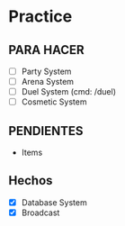 # Practice

## PARA HACER

- [ ] Party System
- [ ] Arena System
- [ ] Duel System (cmd: /duel)
- [ ] Cosmetic System

## PENDIENTES
- Items

## Hechos
- [x] Database System
- [x] Broadcast